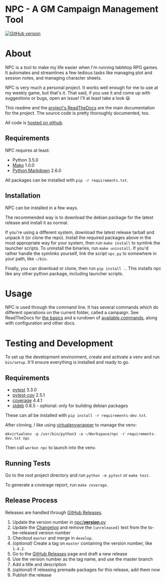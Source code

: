 # NPC - A GM Campaign Management Tool

[![GitHub version](https://badge.fury.io/gh/aurule%2Fnpc.svg)](https://badge.fury.io/gh/aurule%2Fnpc)

# About

NPC is a tool to make my life easier when I'm running tabletop RPG games. It automates and streamlines a few tedious tasks like managing plot and session notes, and managing character sheets. 

NPC is very much a personal project. It works well enough for me to use at my weekly game, but that's it. That said, if you use it and come up with suggestions or bugs, open an issue! I'll at least take a look :smiley:

This readme and the [project's ReadTheDocs](https://npc.readthedocs.io/) are the main documentation for the project. The source code is pretty thoroughly documented, too.

All code is [hosted on github](https://github.com/aurule/npc).

## Requirements

NPC requires at least:

* Python 3.5.0
* [Mako](http://www.makotemplates.org/) 1.0.0
* [Python Markdown](http://pythonhosted.org/Markdown/index.html) 2.6.0

All packages can be installed with `pip -r requirements.txt`.

## Installation

NPC can be installed in a few ways.

The recommended way is to download the debian package for the latest release and install it as normal.

If you're using a different system, download the latest release tarball and unpack it (or clone the repo). Install the required packages above in the most appropriate way for your system, then run `make install` to symlink the launcher scripts. To uninstall the binaries, run `make uninstall`. If you'd rather handle the symlinks yourself, link the script `npc.py` to somewhere in your path, like `~/bin`.

Finally, you can download or clone, then run `pip install .`. This installs npc like any other python package, including launcher scripts.

# Usage

NPC is used through the command line. It has several commands which do different operations on the current folder, called a campaign. See ReadTheDocs for [the basics](https://npc.readthedocs.io/en/latest/invocation.html) and a rundown of [available commands](https://npc.readthedocs.io/en/latest/commands.html), along with configuration and other docs.

# Testing and Development

To set up the development environment, create and activate a venv and run `bin/setup`. It'll ensure everything is installed and ready to go.

## Requirements

* [pytest](http://doc.pytest.org/en/latest/) 3.3.0
* [pytest-cov](https://pypi.python.org/pypi/pytest-cov) 2.5.1
* [coverage](https://coverage.readthedocs.io/en/coverage-4.4.1/) 4.4.1
* [stdeb](https://pypi.python.org/pypi/stdeb) 0.8.5 - optional: only for building debian packages

These can all be installed with `pip install -r requirements-dev.txt`.

After cloning, I like using [virtualenvwrapper](https://virtualenvwrapper.readthedocs.io/en/latest/) to manage the venv:

`mkvirtualenv -p /usr/bin/python3 -a ~/Workspace/npc -r requirements-dev.txt npc`

Then call `workon npc` to launch into the venv.

## Running Tests

Go to the root project directory and run `python -m pytest` or `make test`.

To generate a coverage report, run `make coverage`.

## Release Process

Releases are handled through [GitHub Releases](https://github.com/aurule/npc/releases).

1. Update the version number in [npc/__version__.py](https://github.com/aurule/npc/blob/develop/npc/__version__.py)
2. Update the [Changelog](https://github.com/aurule/npc/blob/develop/CHANGELOG.md) and remove the `[unreleased]` text from the to-be-released version number
3. Checkout `master` and merge in `develop`.
4. *(optional)* Create a tag on `master` containing the version number, like `1.4.2`.
5. Go to the [GitHub Releases](https://github.com/aurule/npc/releases) page and draft a new release
6. Use the version number as the tag name, and use the master branch
7. Add a title and description
8. *(optional)* If releasing premade packages for this release, add them now
9. Publish the release
